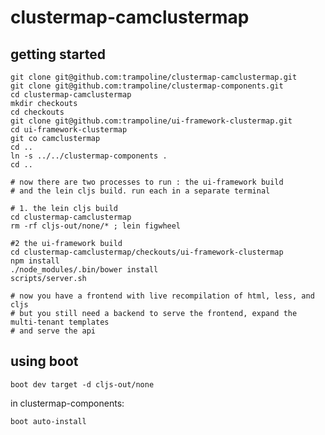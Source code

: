 # clustermap-camclustermap

## getting started

    git clone git@github.com:trampoline/clustermap-camclustermap.git
    git clone git@github.com:trampoline/clustermap-components.git
    cd clustermap-camclustermap
    mkdir checkouts
    cd checkouts
    git clone git@github.com:trampoline/ui-framework-clustermap.git
    cd ui-framework-clustermap
    git co camclustermap
    cd ..
    ln -s ../../clustermap-components .
    cd ..

    # now there are two processes to run : the ui-framework build
    # and the lein cljs build. run each in a separate terminal

    # 1. the lein cljs build
    cd clustermap-camclustermap
    rm -rf cljs-out/none/* ; lein figwheel

    #2 the ui-framework build
    cd clustermap-camclustermap/checkouts/ui-framework-clustermap
    npm install
    ./node_modules/.bin/bower install
    scripts/server.sh

    # now you have a frontend with live recompilation of html, less, and cljs
    # but you still need a backend to serve the frontend, expand the multi-tenant templates
    # and serve the api


## using boot


    boot dev target -d cljs-out/none


in clustermap-components:

    boot auto-install

